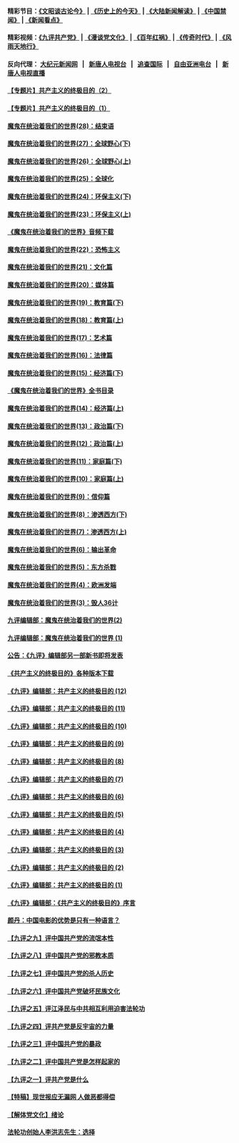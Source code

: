 #### 精彩节目：[《文昭谈古论今》](http://155.138.205.71/wenzhao) | [《历史上的今天》](http://155.138.205.71/today-in-history) | [《大陆新闻解读》](http://155.138.205.71/ntdtv-comedy) | [《中国禁闻》](http://155.138.205.71/ntdtv-news) | [《新闻看点》](http://155.138.205.71/news-insight) 

 #### 精彩视频：[《九评共产党》](http://155.138.205.71:10000/videos/jiuping) | [《漫谈党文化》](http://155.138.205.71:10000/videos/mtdwh) | [《百年红祸》](http://155.138.205.71:10000/videos/bnhh) | [《传奇时代》](http://155.138.205.71:10000/videos/legend) | [《风雨天地行》](http://155.138.205.71:10000/videos/fytdx) 

 #### 反向代理： [大纪元新闻网](http://155.138.205.71:10080/) &nbsp;&nbsp;|&nbsp;&nbsp; [新唐人电视台](http://155.138.205.71:8000/) &nbsp;&nbsp;|&nbsp;&nbsp; [追查国际](http://155.138.205.71:10010/) &nbsp;&nbsp;|&nbsp;&nbsp; [自由亚洲电台](http://155.138.205.71:9800/) &nbsp;&nbsp;|&nbsp;&nbsp; [新唐人电视直播](http://155.138.205.71/) 

#### [【专题片】共产主义的终极目的（2）](../pages/nsc422/n11061941.md?t=02231537) 

#### [【专题片】共产主义的终极目的（1）](../pages/nsc422/n11047728.md?t=02231537) 

#### [魔鬼在统治着我们的世界(28)：结束语](../pages/nsc422/n10936246.md?t=02231537) 

#### [魔鬼在统治着我们的世界(27)：全球野心(下)](../pages/nsc422/n10928319.md?t=02231537) 

#### [魔鬼在统治着我们的世界(26)：全球野心(上)](../pages/nsc422/n10900318.md?t=02231537) 

#### [魔鬼在统治着我们的世界(25)：全球化](../pages/nsc422/n10788205.md?t=02231537) 

#### [魔鬼在统治着我们的世界(24)：环保主义(下)](../pages/nsc422/n10695307.md?t=02231537) 

#### [魔鬼在统治着我们的世界(23)：环保主义(上)](../pages/nsc422/n10688613.md?t=02231537) 

#### [《魔鬼在统治着我们的世界》音频下载](../pages/nsc422/n10635553.md?t=02231537) 

#### [魔鬼在统治着我们的世界(22)：恐怖主义](../pages/nsc422/n10614727.md?t=02231537) 

#### [魔鬼在统治着我们的世界(21)：文化篇](../pages/nsc422/n10597706.md?t=02231537) 

#### [魔鬼在统治着我们的世界(20)：媒体篇](../pages/nsc422/n10586579.md?t=02231537) 

#### [魔鬼在统治着我们的世界(19)：教育篇(下)](../pages/nsc422/n10564808.md?t=02231537) 

#### [魔鬼在统治着我们的世界(18)：教育篇(上)](../pages/nsc422/n10526970.md?t=02231537) 

#### [魔鬼在统治着我们的世界(17)：艺术篇](../pages/nsc422/n10499093.md?t=02231537) 

#### [魔鬼在统治着我们的世界(16)：法律篇](../pages/nsc422/n10485969.md?t=02231537) 

#### [魔鬼在统治着我们的世界(15)：经济篇(下)](../pages/nsc422/n10469975.md?t=02231537) 

#### [《魔鬼在统治着我们的世界》全书目录](../pages/nsc422/n10464261.md?t=02231537) 

#### [魔鬼在统治着我们的世界(14)：经济篇(上)](../pages/nsc422/n10457370.md?t=02231537) 

#### [魔鬼在统治着我们的世界(13)：政治篇(下)](../pages/nsc422/n10448270.md?t=02231537) 

#### [魔鬼在统治着我们的世界(12)：政治篇(上)](../pages/nsc422/n10444576.md?t=02231537) 

#### [魔鬼在统治着我们的世界(11)：家庭篇(下)](../pages/nsc422/n10440961.md?t=02231537) 

#### [魔鬼在统治着我们的世界(10)：家庭篇(上)](../pages/nsc422/n10435448.md?t=02231537) 

#### [魔鬼在统治着我们的世界(9)：信仰篇](../pages/nsc422/n10432159.md?t=02231537) 

#### [魔鬼在统治着我们的世界(8)：渗透西方(下)](../pages/nsc422/n10429603.md?t=02231537) 

#### [魔鬼在统治着我们的世界(7)：渗透西方(上)](../pages/nsc422/n10426013.md?t=02231537) 

#### [魔鬼在统治着我们的世界(6)：输出革命](../pages/nsc422/n10421536.md?t=02231537) 

#### [魔鬼在统治着我们的世界(5)：东方杀戮](../pages/nsc422/n10417707.md?t=02231537) 

#### [魔鬼在统治着我们的世界(4)：欧洲发端](../pages/nsc422/n10414890.md?t=02231537) 

#### [魔鬼在统治着我们的世界(3)：毁人36计](../pages/nsc422/n10411583.md?t=02231537) 

#### [九评编辑部：魔鬼在统治着我们的世界(2)](../pages/nsc422/n10410036.md?t=02231537) 

#### [九评编辑部：魔鬼在统治着我们的世界 (1)](../pages/nsc422/n10406825.md?t=02231537) 

#### [公告：《九评》编辑部另一部新书即将发表](../pages/nsc422/n10405104.md?t=02231537) 

#### [《共产主义的终极目的》各种版本下载](../pages/nsc422/n10022138.md?t=02231537) 

#### [《九评》编辑部：共产主义的终极目的 (12)](../pages/nsc422/n9933272.md?t=02231537) 

#### [《九评》编辑部：共产主义的终极目的 (11)](../pages/nsc422/n9924973.md?t=02231537) 

#### [《九评》编辑部：共产主义的终极目的 (10)](../pages/nsc422/n9920883.md?t=02231537) 

#### [《九评》编辑部：共产主义的终极目的 (9)](../pages/nsc422/n9916363.md?t=02231537) 

#### [《九评》编辑部：共产主义的终极目的 (8)](../pages/nsc422/n9912488.md?t=02231537) 

#### [《九评》编辑部：共产主义的终极目的 (7)](../pages/nsc422/n9901176.md?t=02231537) 

#### [《九评》编辑部：共产主义的终极目的 (6)](../pages/nsc422/n9899359.md?t=02231537) 

#### [《九评》编辑部：共产主义的终极目的 (5)](../pages/nsc422/n9893174.md?t=02231537) 

#### [《九评》编辑部：共产主义的终极目的 (4)](../pages/nsc422/n9891246.md?t=02231537) 

#### [《九评》编辑部：共产主义的终极目的 (3)](../pages/nsc422/n9879879.md?t=02231537) 

#### [《九评》编辑部：共产主义的终极目的 (2)](../pages/nsc422/n9876205.md?t=02231537) 

#### [《九评》编辑部：共产主义的终极目的 (1)](../pages/nsc422/n9865857.md?t=02231537) 

#### [《九评》编辑部：《共产主义的终极目的》序言](../pages/nsc422/n9862666.md?t=02231537) 

#### [颜丹：中国电影的优势是只有一种语言？](../pages/nsc422/n9583062.md?t=02231537) 

#### [【九评之九】评中国共产党的流氓本性](../pages/nsc422/n737542.md?t=02231537) 

#### [【九评之八】评中国共产党的邪教本质](../pages/nsc422/n735942.md?t=02231537) 

#### [【九评之七】评中国共产党的杀人历史](../pages/nsc422/n733806.md?t=02231537) 

#### [【九评之六】评中国共产党破坏民族文化](../pages/nsc422/n731667.md?t=02231537) 

#### [【九评之五】评江泽民与中共相互利用迫害法轮功](../pages/nsc422/n730058.md?t=02231537) 

#### [【九评之四】评共产党是反宇宙的力量](../pages/nsc422/n727814.md?t=02231537) 

#### [【九评之三】评中国共产党的暴政](../pages/nsc422/n725597.md?t=02231537) 

#### [【九评之二】评中国共产党是怎样起家的](../pages/nsc422/n723946.md?t=02231537) 

#### [【九评之一】评共产党是什么](../pages/nsc422/n722529.md?t=02231537) 

#### [【特稿】现世报应无漏网 人做恶都得偿](../pages/nsc422/n4215167.md?t=02231537) 

#### [【解体党文化】绪论](../pages/nsc422/n1449356.md?t=02231537) 

#### [法轮功创始人李洪志先生：选择](../pages/nsc422/n3580738.md?t=02231537) 

